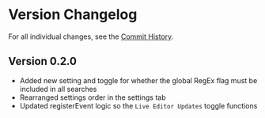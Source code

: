 # Version Changelog

For all individual changes, see the [Commit History](https://github.com/GlacialDrift/live-regex-replace/commits/master).

## Version 0.2.0

- Added new setting and toggle for whether the global RegEx flag must be included in all searches
- Rearranged settings order in the settings tab
- Updated registerEvent logic so the `Live Editor Updates` toggle functions
